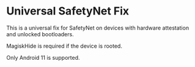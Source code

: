 # Universal SafetyNet Fix

This is a universal fix for SafetyNet on devices with hardware attestation and unlocked bootloaders.

MagiskHide is required if the device is rooted.

Only Android 11 is supported.
